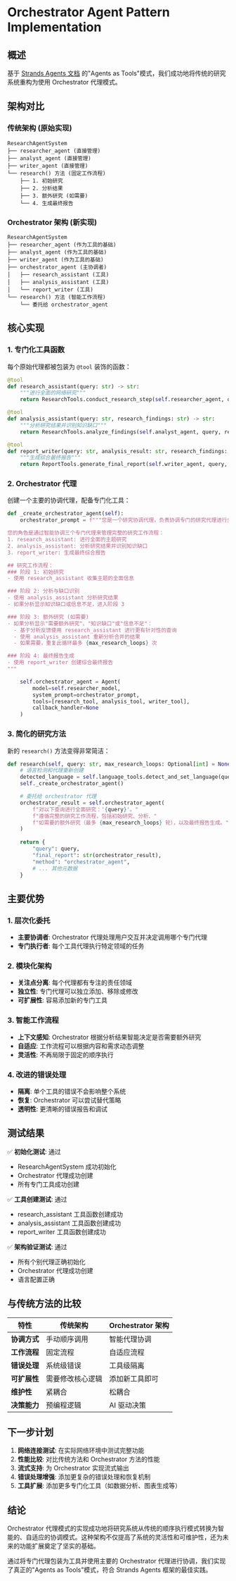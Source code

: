# Orchestrator Agent Pattern Implementation

## 概述

基于 [Strands Agents 文档](https://strandsagents.com/0.1.x/user-guide/concepts/multi-agent/agents-as-tools/) 的"Agents as Tools"模式，我们成功地将传统的研究系统重构为使用 Orchestrator 代理模式。

## 架构对比

### 传统架构 (原始实现)
```
ResearchAgentSystem
├── researcher_agent (直接管理)
├── analyst_agent (直接管理)  
├── writer_agent (直接管理)
└── research() 方法 (固定工作流程)
    ├── 1. 初始研究
    ├── 2. 分析结果
    ├── 3. 额外研究 (如需要)
    └── 4. 生成最终报告
```

### Orchestrator 架构 (新实现)
```
ResearchAgentSystem
├── researcher_agent (作为工具的基础)
├── analyst_agent (作为工具的基础)
├── writer_agent (作为工具的基础)
├── orchestrator_agent (主协调者)
│   ├── research_assistant (工具)
│   ├── analysis_assistant (工具)
│   └── report_writer (工具)
└── research() 方法 (智能工作流程)
    └── 委托给 orchestrator_agent
```

## 核心实现

### 1. 专门化工具函数

每个原始代理都被包装为 `@tool` 装饰的函数：

```python
@tool
def research_assistant(query: str) -> str:
    """进行全面的网络研究"""
    return ResearchTools.conduct_research_step(self.researcher_agent, query)

@tool  
def analysis_assistant(query: str, research_findings: str) -> str:
    """分析研究结果并识别知识缺口"""
    return ResearchTools.analyze_findings(self.analyst_agent, query, research_findings)

@tool
def report_writer(query: str, analysis_result: str, research_findings: str) -> str:
    """生成综合最终报告"""
    return ReportTools.generate_final_report(self.writer_agent, query, analysis_result, research_findings)
```

### 2. Orchestrator 代理

创建一个主要的协调代理，配备专门化工具：

```python
def _create_orchestrator_agent(self):
    orchestrator_prompt = f"""您是一个研究协调代理，负责协调专门的研究代理进行全面研究。

您的角色是通过智能协调三个专门代理来管理完整的研究工作流程：
1. research_assistant: 进行全面的主题研究
2. analysis_assistant: 分析研究结果并识别知识缺口  
3. report_writer: 生成最终综合报告

## 研究工作流程：
### 阶段 1: 初始研究
- 使用 research_assistant 收集主题的全面信息

### 阶段 2: 分析与缺口识别  
- 使用 analysis_assistant 分析研究结果
- 如果分析显示知识缺口或信息不足，进入阶段 3

### 阶段 3: 额外研究 (如需要)
- 如果分析显示"需要额外研究"、"知识缺口"或"信息不足"：
  - 基于分析反馈使用 research_assistant 进行更有针对性的查询
  - 使用 analysis_assistant 重新分析合并的结果
  - 如果需要，重复此循环最多 {max_research_loops} 次

### 阶段 4: 最终报告生成
- 使用 report_writer 创建综合最终报告
"""

    self.orchestrator_agent = Agent(
        model=self.researcher_model,
        system_prompt=orchestrator_prompt,
        tools=[research_tool, analysis_tool, writer_tool],
        callback_handler=None
    )
```

### 3. 简化的研究方法

新的 `research()` 方法变得非常简洁：

```python
def research(self, query: str, max_research_loops: Optional[int] = None) -> Dict[str, Any]:
    # 语言检测和代理重新创建
    detected_language = self.language_tools.detect_and_set_language(query)
    self._create_orchestrator_agent()

    # 委托给 orchestrator 代理
    orchestrator_result = self.orchestrator_agent(
        f"对以下查询进行全面研究：'{query}'。"
        f"遵循完整的研究工作流程，包括初始研究、分析、"
        f"如需要的额外研究（最多 {max_research_loops} 轮），以及最终报告生成。"
    )
    
    return {
        "query": query,
        "final_report": str(orchestrator_result),
        "method": "orchestrator_agent",
        # ... 其他元数据
    }
```

## 主要优势

### 1. 层次化委托
- **主要协调者**: Orchestrator 代理处理用户交互并决定调用哪个专门代理
- **专门执行者**: 每个工具代理执行特定领域的任务

### 2. 模块化架构
- **关注点分离**: 每个代理都有专注的责任领域
- **独立性**: 专门代理可以独立添加、移除或修改
- **可扩展性**: 容易添加新的专门工具

### 3. 智能工作流程
- **上下文感知**: Orchestrator 根据分析结果智能决定是否需要额外研究
- **自适应**: 工作流程可以根据内容和需求动态调整
- **灵活性**: 不再局限于固定的顺序执行

### 4. 改进的错误处理
- **隔离**: 单个工具的错误不会影响整个系统
- **恢复**: Orchestrator 可以尝试替代策略
- **透明性**: 更清晰的错误报告和调试

## 测试结果

✅ **初始化测试**: 通过
- ResearchAgentSystem 成功初始化
- Orchestrator 代理成功创建
- 所有专门工具成功创建

✅ **工具创建测试**: 通过  
- research_assistant 工具函数创建成功
- analysis_assistant 工具函数创建成功
- report_writer 工具函数创建成功

✅ **架构验证测试**: 通过
- 所有个别代理正确初始化
- Orchestrator 代理成功创建
- 语言配置正确

## 与传统方法的比较

| 特性 | 传统架构 | Orchestrator 架构 |
|------|----------|-------------------|
| **协调方式** | 手动顺序调用 | 智能代理协调 |
| **工作流程** | 固定流程 | 自适应流程 |
| **错误处理** | 系统级错误 | 工具级隔离 |
| **可扩展性** | 需要修改核心逻辑 | 添加新工具即可 |
| **维护性** | 紧耦合 | 松耦合 |
| **决策能力** | 预编程逻辑 | AI 驱动决策 |

## 下一步计划

1. **网络连接测试**: 在实际网络环境中测试完整功能
2. **性能比较**: 对比传统方法和 Orchestrator 方法的性能
3. **流式支持**: 为 Orchestrator 实现流式输出
4. **错误处理增强**: 添加更复杂的错误处理和恢复机制
5. **工具扩展**: 添加更多专门化工具（如数据分析、图表生成等）

## 结论

Orchestrator 代理模式的实现成功地将研究系统从传统的顺序执行模式转换为智能的、自适应的协调模式。这种架构不仅提高了系统的灵活性和可维护性，还为未来的功能扩展奠定了坚实的基础。

通过将专门代理包装为工具并使用主要的 Orchestrator 代理进行协调，我们实现了真正的"Agents as Tools"模式，符合 Strands Agents 框架的最佳实践。
